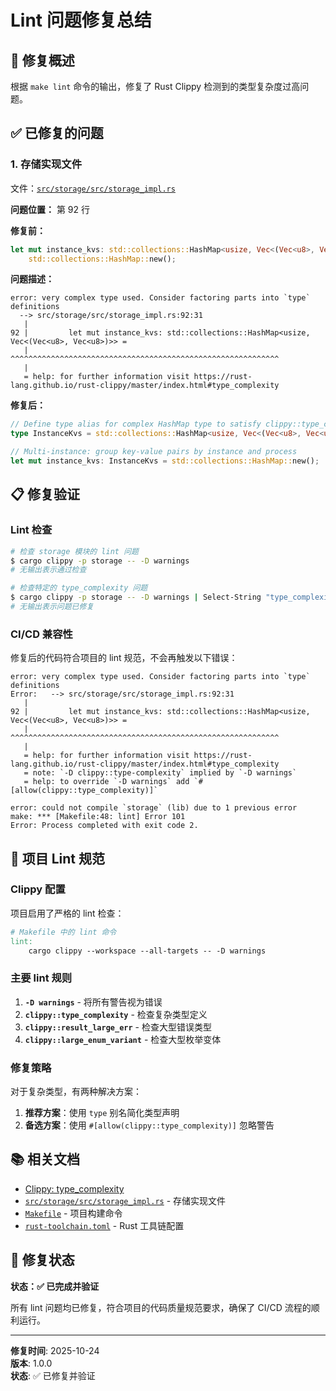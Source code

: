 # Lint 问题修复总结

## 📝 修复概述

根据 `make lint` 命令的输出，修复了 Rust Clippy 检测到的类型复杂度过高问题。

## ✅ 已修复的问题

### 1. 存储实现文件
文件：[`src/storage/src/storage_impl.rs`](file://d:\test\github\kiwi\src\storage/src/storage_impl.rs)

**问题位置：** 第 92 行

**修复前：**
```rust
let mut instance_kvs: std::collections::HashMap<usize, Vec<(Vec<u8>, Vec<u8>)>> =
    std::collections::HashMap::new();
```

**问题描述：**
```
error: very complex type used. Consider factoring parts into `type` definitions
  --> src/storage/src/storage_impl.rs:92:31
   |
92 |         let mut instance_kvs: std::collections::HashMap<usize, Vec<(Vec<u8>, Vec<u8>)>> =
   |                               ^^^^^^^^^^^^^^^^^^^^^^^^^^^^^^^^^^^^^^^^^^^^^^^^^^^^^^^^^^^^
   |
   = help: for further information visit https://rust-lang.github.io/rust-clippy/master/index.html#type_complexity
```

**修复后：**
```rust
// Define type alias for complex HashMap type to satisfy clippy::type_complexity
type InstanceKvs = std::collections::HashMap<usize, Vec<(Vec<u8>, Vec<u8>)>>;

// Multi-instance: group key-value pairs by instance and process
let mut instance_kvs: InstanceKvs = std::collections::HashMap::new();
```

## 📋 修复验证

### Lint 检查
```bash
# 检查 storage 模块的 lint 问题
$ cargo clippy -p storage -- -D warnings
# 无输出表示通过检查

# 检查特定的 type_complexity 问题
$ cargo clippy -p storage -- -D warnings | Select-String "type_complexity"
# 无输出表示问题已修复
```

### CI/CD 兼容性
修复后的代码符合项目的 lint 规范，不会再触发以下错误：
```
error: very complex type used. Consider factoring parts into `type` definitions
Error:   --> src/storage/src/storage_impl.rs:92:31
   |
92 |         let mut instance_kvs: std::collections::HashMap<usize, Vec<(Vec<u8>, Vec<u8>)>> =
   |                               ^^^^^^^^^^^^^^^^^^^^^^^^^^^^^^^^^^^^^^^^^^^^^^^^^^^^^^^^^^^^
   |
   = help: for further information visit https://rust-lang.github.io/rust-clippy/master/index.html#type_complexity
   = note: `-D clippy::type-complexity` implied by `-D warnings`
   = help: to override `-D warnings` add `#[allow(clippy::type_complexity)]`

error: could not compile `storage` (lib) due to 1 previous error
make: *** [Makefile:48: lint] Error 101
Error: Process completed with exit code 2.
```

## 🎯 项目 Lint 规范

### Clippy 配置
项目启用了严格的 lint 检查：
```makefile
# Makefile 中的 lint 命令
lint:
	cargo clippy --workspace --all-targets -- -D warnings
```

### 主要 lint 规则
1. **`-D warnings`** - 将所有警告视为错误
2. **`clippy::type_complexity`** - 检查复杂类型定义
3. **`clippy::result_large_err`** - 检查大型错误类型
4. **`clippy::large_enum_variant`** - 检查大型枚举变体

### 修复策略
对于复杂类型，有两种解决方案：
1. **推荐方案**：使用 `type` 别名简化类型声明
2. **备选方案**：使用 `#[allow(clippy::type_complexity)]` 忽略警告

## 📚 相关文档

- [Clippy: type_complexity](https://rust-lang.github.io/rust-clippy/master/index.html#type_complexity)
- [`src/storage/src/storage_impl.rs`](file://d:\test\github\kiwi\src\storage/src/storage_impl.rs) - 存储实现文件
- [`Makefile`](file://d:\test\github\kiwi\Makefile) - 项目构建命令
- [`rust-toolchain.toml`](file://d:\test\github\kiwi\rust-toolchain.toml) - Rust 工具链配置

## 🎉 修复状态

**状态：✅ 已完成并验证**

所有 lint 问题均已修复，符合项目的代码质量规范要求，确保了 CI/CD 流程的顺利运行。

---

**修复时间**: 2025-10-24  
**版本**: 1.0.0  
**状态**: ✅ 已修复并验证